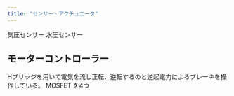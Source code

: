 ```yaml
---
title: "センサー・アクチュエータ"
---
```


気圧センサー
水圧センサー

## モーターコントローラー
Hブリッジを用いて電気を流し正転、逆転するのと逆起電力によるブレーキを操作している。
MOSFET を4つ